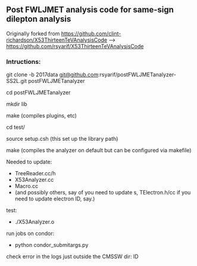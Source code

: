 ## Post FWLJMET analysis code for same-sign dilepton analysis

Originally forked from https://github.com/clint-richardson/X53ThirteenTeVAnalysisCode --> https://github.com/rsyarif/X53ThirteenTeVAnalysisCode

### Intructions:

git clone -b 2017data git@github.com:rsyarif/postFWLJMETanalyzer-SS2L.git postFWLJMETanalyzer

cd postFWLJMETanalyzer

mkdir lib

make (compiles plugins, etc)

cd test/

source setup.csh (this set up the library path)

make (compiles the analyzer on default but can be configured via makefile)

Needed to update:

* TreeReader.cc/h
* X53Analyzer.cc
* Macro.cc
* (and possibly others, say of you need to update s, TElectron.h/cc if you need to update electron ID, say.)

test:

* ./X53Analyzer.o <some argument needed check existing sh files for examples>

run jobs on condor:
* python condor_submitargs.py

check error in the logs just outside the CMSSW dir:
      ID